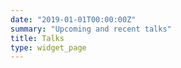 ```yaml
---
date: "2019-01-01T00:00:00Z"
summary: "Upcoming and recent talks"
title: Talks
type: widget_page
---
```

